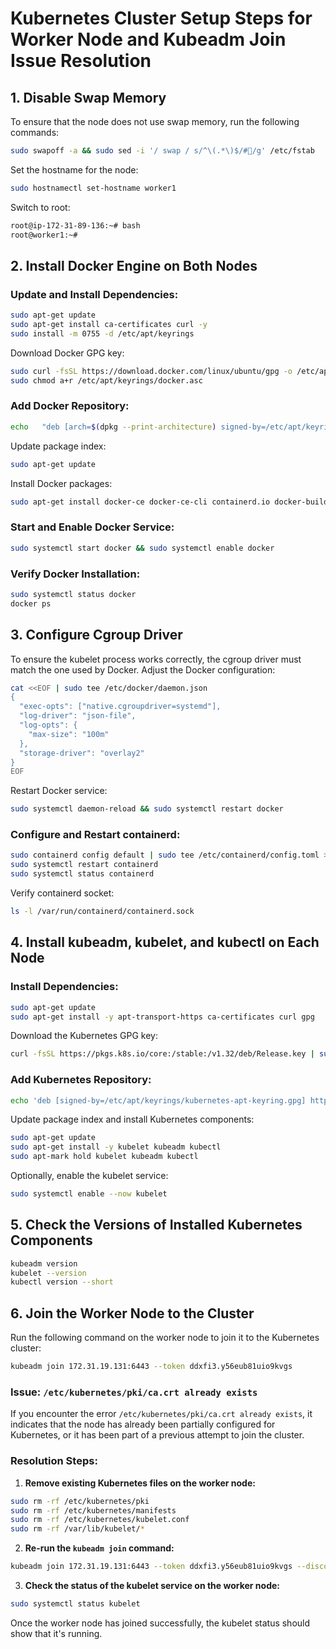 
# Kubernetes Cluster Setup Steps for Worker Node and Kubeadm Join Issue Resolution

## 1. Disable Swap Memory

To ensure that the node does not use swap memory, run the following commands:

```bash
sudo swapoff -a && sudo sed -i '/ swap / s/^\(.*\)$/#/g' /etc/fstab
```

Set the hostname for the node:

```bash
sudo hostnamectl set-hostname worker1
```

Switch to root:

```bash
root@ip-172-31-89-136:~# bash
root@worker1:~#
```

## 2. Install Docker Engine on Both Nodes

### Update and Install Dependencies:

```bash
sudo apt-get update
sudo apt-get install ca-certificates curl -y 
sudo install -m 0755 -d /etc/apt/keyrings
```

Download Docker GPG key:

```bash
sudo curl -fsSL https://download.docker.com/linux/ubuntu/gpg -o /etc/apt/keyrings/docker.asc
sudo chmod a+r /etc/apt/keyrings/docker.asc
```

### Add Docker Repository:

```bash
echo   "deb [arch=$(dpkg --print-architecture) signed-by=/etc/apt/keyrings/docker.asc] https://download.docker.com/linux/ubuntu   $(. /etc/os-release && echo "$VERSION_CODENAME") stable" |   sudo tee /etc/apt/sources.list.d/docker.list > /dev/null
```

Update package index:

```bash
sudo apt-get update
```

Install Docker packages:

```bash
sudo apt-get install docker-ce docker-ce-cli containerd.io docker-buildx-plugin docker-compose-plugin -y
```

### Start and Enable Docker Service:

```bash
sudo systemctl start docker && sudo systemctl enable docker
```

### Verify Docker Installation:

```bash
sudo systemctl status docker
docker ps
```

## 3. Configure Cgroup Driver

To ensure the kubelet process works correctly, the cgroup driver must match the one used by Docker. Adjust the Docker configuration:

```bash
cat <<EOF | sudo tee /etc/docker/daemon.json
{
  "exec-opts": ["native.cgroupdriver=systemd"],
  "log-driver": "json-file",
  "log-opts": {
    "max-size": "100m"
  },
  "storage-driver": "overlay2"
}
EOF
```

Restart Docker service:

```bash
sudo systemctl daemon-reload && sudo systemctl restart docker
```

### Configure and Restart containerd:

```bash
sudo containerd config default | sudo tee /etc/containerd/config.toml > /dev/null
sudo systemctl restart containerd
sudo systemctl status containerd
```

Verify containerd socket:

```bash
ls -l /var/run/containerd/containerd.sock
```

## 4. Install kubeadm, kubelet, and kubectl on Each Node

### Install Dependencies:

```bash
sudo apt-get update
sudo apt-get install -y apt-transport-https ca-certificates curl gpg
```

Download the Kubernetes GPG key:

```bash
curl -fsSL https://pkgs.k8s.io/core:/stable:/v1.32/deb/Release.key | sudo gpg --dearmor -o /etc/apt/keyrings/kubernetes-apt-keyring.gpg
```

### Add Kubernetes Repository:

```bash
echo 'deb [signed-by=/etc/apt/keyrings/kubernetes-apt-keyring.gpg] https://pkgs.k8s.io/core:/stable:/v1.32/deb/ /' | sudo tee /etc/apt/sources.list.d/kubernetes.list
```

Update package index and install Kubernetes components:

```bash
sudo apt-get update
sudo apt-get install -y kubelet kubeadm kubectl
sudo apt-mark hold kubelet kubeadm kubectl
```

Optionally, enable the kubelet service:

```bash
sudo systemctl enable --now kubelet
```

## 5. Check the Versions of Installed Kubernetes Components

```bash
kubeadm version
kubelet --version
kubectl version --short
```

## 6. Join the Worker Node to the Cluster

Run the following command on the worker node to join it to the Kubernetes cluster:

```bash
kubeadm join 172.31.19.131:6443 --token ddxfi3.y56eub81uio9kvgs         --discovery-token-ca-cert-hash sha256:3e8c7cd34396ac21b7a70a2484fc2343fd4c00d60302487cc4637ebd34f698d6
```

### Issue: `/etc/kubernetes/pki/ca.crt already exists`

If you encounter the error `/etc/kubernetes/pki/ca.crt already exists`, it indicates that the node has already been partially configured for Kubernetes, or it has been part of a previous attempt to join the cluster.

### Resolution Steps:

1. **Remove existing Kubernetes files on the worker node:**

```bash
sudo rm -rf /etc/kubernetes/pki
sudo rm -rf /etc/kubernetes/manifests
sudo rm -rf /etc/kubernetes/kubelet.conf
sudo rm -rf /var/lib/kubelet/*
```

2. **Re-run the `kubeadm join` command:**

```bash
kubeadm join 172.31.19.131:6443 --token ddxfi3.y56eub81uio9kvgs --discovery-token-ca-cert-hash sha256:3e8c7cd34396ac21b7a70a2484fc2343fd4c00d60302487cc4637ebd34f698d6
```

3. **Check the status of the kubelet service on the worker node:**

```bash
sudo systemctl status kubelet
```

Once the worker node has joined successfully, the kubelet status should show that it's running.
